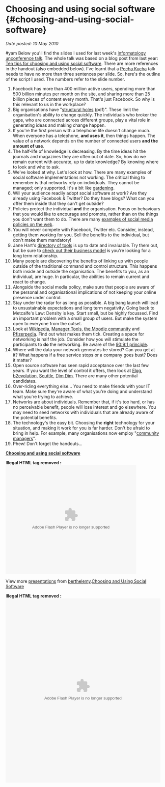 # Choosing and using social software {#choosing-and-using-social-software}

_Date posted: 10 May 2010_

#yam Below you'll find the slides I used for last week's [Informatology unconference talk](http://www.learningconversations.co.uk/main/index.php/2010/04/28/informatology-unconference?blog=5). The whole talk was based on a blog post from last year: [Ten tips for choosing and using social software](http://www.learningconversations.co.uk/main/index.php/2009/02/23/ten-tips-for-choosing-using-social?blog=5). There are more references in the handout (also embedded below). I've learnt that a [Pecha Kucha](http://en.wikipedia.org/wiki/Pecha_Kucha) talk needs to have no more than three sentences per slide. So, here's the outline of the script I used. The numbers refer to the slide number.

1.  Facebook has more than 400 million active users, spending more than 500 billion minutes per month on the site, and sharing more than 25 billion pieces of content every month. That's just Facebook. So why is this relevant to us in the workplace?
2.  Big organisations have "[structural holes](http://faculty.chicagobooth.edu/ronald.burt/research/SHGI.pdf) (pdf)". These limit the organisation's ability to change quickly. The individuals who broker the gaps, who are connected across different groups, play a vital role in generating ideas and making change happen.
3.  If you're the first person with a telephone life doesn't change much. When everyone has a telephone, **and uses it**, then things happen. The value of a network depends on the number of connected users **and the amount of use**.
4.  The half-life of knowledge is decreasing. By the time ideas hit the journals and magazines they are often out of date. So, how do we remain current with accurate, up to date knowledge? By knowing where to look and who to ask.
5.  We've looked at why. Let's look at how. There are many examples of social software implementations not working. The critical thing to remember is that networks rely on individuals. They cannot be managed; only supported. It's a bit like [gardening](http://internettime.pbworks.com/learnscapes).
6.  Will your audience readily adopt social software at work? Are they already using Facebook & Twitter? Do they have blogs? What can you offer them inside that they can't get outside?
7.  Policies protect the individual **and** the organisation. Focus on behaviours that you would like to encourage and promote, rather than on the things you don't want them to do. There are many [examples of social media policies on the web](http://socialmediagovernance.com/policies.php).
8.  You will never compete with Facebook, Twitter etc. Consider, instead, getting them working for you. Sell the benefits to the individual, but don't make them mandatory!
9.  Jane Hart's [directory of tools](http://www.c4lpt.co.uk/Directory/) is up to date and invaluable. Try them out, but be sure to [check out their business model](http://www.learningconversations.co.uk/main/index.php/2006/05/09/free_stuff_in_a_commercial_world_guest_c?blog=5) is you're looking for a long term relationship.
10.  Many people are discovering the benefits of linking up with people outside of the traditional command and control structure. This happens both inside and outside the organisation. The benefits to you, as an individual, are huge. In particular, the abilities to remain current and react to change.
11.  Alongside the social media policy, make sure that people are aware of the personal and organisational implications of not keeping your online presence under control.
12.  Stay under the radar for as long as possible. A big bang launch will lead to unsustainable expectations and long term negativity. Going back to Metcalfe's Law: Density is key. Start small, but be highly focussed. Find an important problem with a small group of users. But make the system open to everyone from the outset.
13.  Look at [Wikipedia](http://www.wikipedia.org/), [Manager Tools](http://www.manager-tools.com/), [the Moodle community](http://moodle.org/) and [Pfizerpedia](http://www.cipd.co.uk/helpingpeoplelearn/_pfzrpd.htm). Find out what makes them tick. Creating a space for networking is half the job. Consider how you will stimulate the participants to **do** the networking. Be aware of the [90:9:1 principle](http://www.90-9-1.com/).
14.  Where will the data your network generates be stored? Can you get at it? What happens if a free service stops or a company goes bust? Does it matter?
15.  Open source software has seen rapid acceptance over the last few years. If you want the level of control it offers, then look at [Elgg](http://elgg.org/), [b2evolution](http://b2evolution.net/), [Scuttle](http://sourceforge.net/projects/scuttle/), [Dim Dim](http://www.dimdim.com/). There are many other potential candidates.
16.  Over-riding everything else... You need to make friends with your IT team. Make sure they're aware of what you're doing and understand what you're trying to achieve.
17.  Networks are about individuals. Remember that, if it's too hard, or has no perceivable benefit, people will lose interest and go elsewhere. You may need to seed networks with individuals that are already aware of the potential benefits.
18.  The technology's the easy bit. Choosing the **right** technology for your situation, and making it work for you is far harder. Don't be afraid to bring in help. For example, many organisations now employ "[community managers](http://www.jarche.com/2009/03/the-community-manager/)".
19.  Phew! Don't forget the handouts...

**[Choosing and using social software](http://www.slideshare.net/berthelemy/choosing-and-using-social-software)**

**Illegal HTML tag removed :** <param name="movie" value="http://static.slidesharecdn.com/swf/ssplayer2.swf?doc=choosingandusingsocialsoftware-100504025754-phpapp02&amp;stripped_title=choosing-and-using-social-software"><param name="allowFullScreen" value="true"><param name="allowScriptAccess" value="always"><embed name="__sse3959805" src="http://static.slidesharecdn.com/swf/ssplayer2.swf?doc=choosingandusingsocialsoftware-100504025754-phpapp02&amp;stripped_title=choosing-and-using-social-software" type="application/x-shockwave-flash" allowscriptaccess="always" allowfullscreen="true" width="425" height="355">

View more [presentations](http://www.slideshare.net/) from [berthelemy](http://www.slideshare.net/berthelemy).[Choosing and Using Social Software](http://www.scribd.com/doc/30630788/Choosing-and-Using-Social-Software)

**Illegal HTML tag removed :** <param name="movie" value="http://d1.scribdassets.com/ScribdViewer.swf"> <param name="wmode" value="opaque"> <param name="bgcolor" value="#ffffff"> <param name="allowFullScreen" value="true"> <param name="allowScriptAccess" value="always"> <param name="FlashVars" value="document_id=30630788&amp;access_key=key-1bqjqg4ibdnfnlle9kk1&amp;page=1&amp;viewMode=list"> <embed id="doc_440724403606168" name="doc_440724403606168" src="http://d1.scribdassets.com/ScribdViewer.swf?document_id=30630788&amp;access_key=key-1bqjqg4ibdnfnlle9kk1&amp;page=1&amp;viewMode=list" type="application/x-shockwave-flash" allowscriptaccess="always" allowfullscreen="true" height="600" width="100%" wmode="opaque" bgcolor="#ffffff">